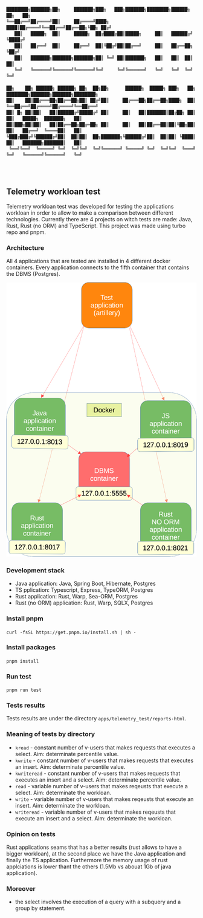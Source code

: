 ```

████████╗███████╗██╗     ███████╗███╗   ███╗███████╗████████╗██████╗ ██╗   ██╗                              
╚══██╔══╝██╔════╝██║     ██╔════╝████╗ ████║██╔════╝╚══██╔══╝██╔══██╗╚██╗ ██╔╝                              
   ██║   █████╗  ██║     █████╗  ██╔████╔██║█████╗     ██║   ██████╔╝ ╚████╔╝                               
   ██║   ██╔══╝  ██║     ██╔══╝  ██║╚██╔╝██║██╔══╝     ██║   ██╔══██╗  ╚██╔╝                                
   ██║   ███████╗███████╗███████╗██║ ╚═╝ ██║███████╗   ██║   ██║  ██║   ██║                                 
   ╚═╝   ╚══════╝╚══════╝╚══════╝╚═╝     ╚═╝╚══════╝   ╚═╝   ╚═╝  ╚═╝   ╚═╝                                 
                                                                                                            
██╗    ██╗ ██████╗ ██████╗ ██╗  ██╗██╗      ██████╗  █████╗ ███╗   ██╗    ████████╗███████╗███████╗████████╗
██║    ██║██╔═══██╗██╔══██╗██║ ██╔╝██║     ██╔═══██╗██╔══██╗████╗  ██║    ╚══██╔══╝██╔════╝██╔════╝╚══██╔══╝
██║ █╗ ██║██║   ██║██████╔╝█████╔╝ ██║     ██║   ██║███████║██╔██╗ ██║       ██║   █████╗  ███████╗   ██║   
██║███╗██║██║   ██║██╔══██╗██╔═██╗ ██║     ██║   ██║██╔══██║██║╚██╗██║       ██║   ██╔══╝  ╚════██║   ██║   
╚███╔███╔╝╚██████╔╝██║  ██║██║  ██╗███████╗╚██████╔╝██║  ██║██║ ╚████║       ██║   ███████╗███████║   ██║   
 ╚══╝╚══╝  ╚═════╝ ╚═╝  ╚═╝╚═╝  ╚═╝╚══════╝ ╚═════╝ ╚═╝  ╚═╝╚═╝  ╚═══╝       ╚═╝   ╚══════╝╚══════╝   ╚═╝   
                                                                                                                 
                          
                                                                                        
```
## Telemetry workloan test
Telemetry workloan test was developed for testing the applications workloan in order to allow to make a comparison between different technologies. Currently there are 4 projects on witch tests are made: Java, Rust, Rust (no ORM) and TypeScript. This project was made using turbo repo and pnpm.

### Architecture
All 4 applications that are tested are installed in 4 different docker containers. Every application connects to the fifth container that contains the DBMS (Postgres).

![architecture](telemetry_workloan_test.png)


### Development stack
 - Java application: Java, Spring Boot, Hibernate, Postgres
 - TS pplication: Typescript, Express, TypeORM, Postgres
 - Rust application: Rust, Warp, Sea-ORM, Postgres
 - Rust (no ORM) application: Rust, Warp, SQLX, Postgres

### Install pnpm
```curl -fsSL https://get.pnpm.io/install.sh | sh -```

### Install packages
```pnpm install```

### Run test
```pnpm run test```

### Tests results
Tests results  are under the directory `apps/telemetry_test/reports-html`. 

### Meaning of tests by directory
 - `kread` - constant number of v-users that makes requests that executes a select. Aim: determinate percentile value. 
 - `kwrite` - constant number of v-users that makes requests that executes an insert. Aim: determinate percentile value.
 - `kwriteread` - constant number of v-users that makes requests that executes an insert and a select. Aim: determinate percentile value.
 - `read` - variable number of v-users that makes reqeusts that execute a select. Aim: determinate the workloan.
 - `write` - variable number of v-users that makes reqeusts that execute an insert. Aim: determinate the workloan.
 - `writeread` - variable number of v-users that makes reqeusts that execute am insert and a select. Aim: determinate the workloan.

### Opinion on tests
Rust applications seams that has a better results (rust allows to have a bigger workloan), at the second place we have the Java application and finally the TS application.
Furthermore the memory usage of rust applciations is lower thant the others (1.5Mb vs abouat 1Gb of java application).

### Moreover
 - the select involves the execution of a query with a subquery and a group by statement.